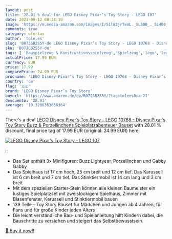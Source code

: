 ```yaml
---
layout: post
title: '28.01 % deal for LEGO Disney Pixar’s Toy Story - LEGO 107'
date: 2021-09-12 08:34:19
image: 'https://m.media-amazon.com/images/I/51l83jrTemL._SL500_._SL400_.jpg'
comments: true
category: ofertas
author: 'tole.es'
slug: 'B07J6B2S5Y-de LEGO Disney Pixar’s Toy Story - LEGO 10768 - Disney...'
sku: 'B07J6B2S5Y-de'
tags: [ 'Bauspielzeug & Konstruktionsspielzeug','Spielzeug','lego','lego disney pixar’s toy story', ]
actualPrice: 17.99 EUR
currency: EUR
price: 17.99
comparePrice: 24.99 EUR
prodname: 'LEGO Disney Pixar’s Toy Story - LEGO 10768 - Disney Pixar’s Toy Story  Buzz & Porzellinchens Spielplatzabenteuer  Bauset'
country: 'de'
flag: '🇩🇪'
brand: 'LEGO Disney Pixar’s Toy Story'
buyurl: 'https://www.amazon.de/dp/B07J6B2S5Y/?tag=tolees0ca-21'
descuento: '28.01'
average: '19.3286363636364'
---
```


There's a deal [LEGO Disney Pixar’s Toy Story - LEGO 10768 - Disney Pixar’s Toy Story  Buzz & Porzellinchens Spielplatzabenteuer  Bauset](https://www.amazon.de/dp/B07J6B2S5Y/?tag=tolees0ca-21)  with  28.01 % discount, final price tag of  17.99 EUR (original: 24.99 EUR) here:

[![LEGO Disney Pixar’s Toy Story - LEGO 107](https://m.media-amazon.com/images/I/51l83jrTemL._SL500_._SL400_.jpg)](https://www.amazon.de/dp/B07J6B2S5Y/?tag=tolees0ca-21)

ℹ️:

- Das Set enthält 3x Minifiguren: Buzz Lightyear, Porzellinchen und Gabby Gabby
- Das Spielhaus ist 17 cm hoch, 25 cm breit und 12 cm tief. Das Karussell ist 6 cm breit und 7 cm tief. Das Stinktiermobil ist 14 cm lang und 3 cm breit
- Mit dem speziellen Starter-Stein können alle kleinen Baumeister ein lustiges Spielplatzset mit zweistöckigem Spielhaus, Zimmer mit Blasenfenster, Karussell und Stinktiermobil bauen
- 139 Teile – Toy Story Bauset für Mädchen und Jungen ab 4 Jahren, für Fans und für große Kinder jeden Alters
- Die leicht verständliche Bau- und Spielanleitung hilft Kindern dabei, die Bauschritte zu verstehen und steigert das Selbstbewusstsein.

[🛒 Buy it now!!](https://www.amazon.de/dp/B07J6B2S5Y/?tag=tolees0ca-21)
